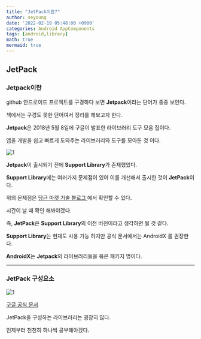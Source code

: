 ```yaml
---
title: "JetPack이란?"
author: seyoung
date: '2022-02-19 05:48:00 +0900'
categories: Android AppComponents
tags: [android,library]
math: true
mermaid: true
---
```



## JetPack 

### Jetpack이란

github 안드로이드 프로젝트를 구경하다 보면 **Jetpack**이라는 단어가 종종 보인다.

책에서는 구경도 못한 단어여서 정리를 해보고자 한다.

 **Jetpack**은 2018년 5월 8일에 구글이 발표한 라이브러리 도구 모음 집이다.

앱을 개발을 쉽고 빠르게 도와주는 라이브러리와 도구를 모아둔 것 이다.

![1](https://user-images.githubusercontent.com/54762273/154756905-65f423ce-b8ad-4774-8a79-5c5819aa7b83.PNG)

 **Jetpack**이 출시되기 전에  **Support  Library**가 존재했었다.

 **Support Library**에는 여러가지 문제점이 있어 이를 개선해서 출시한 것이 **JetPack**이다.

위의 문제점은 <a href="https://medium.com/daangn/support-library-androidx-%EA%B7%B8%EB%A6%AC%EA%B3%A0-jetifier-%ED%95%AD%ED%95%B4%EA%B8%B0-2fb558f56be"> 당근 마켓 기술 블로그 </a>에서 확인할 수 있다. 

시간이 날 때 확인 해봐야겠다. 

즉, **JetPack**은  **Support Library**의 이전 버전이라고 생각하면 될 것 같다.

 **Support Library**는 현재도 사용 가능 하지만  공식 문서에서는 AndroidX 를 권장한다.

 **AndroidX**는  **Jetpack**의 라이브러리들을 묶은 패키지 명이다.

---
### JetPack 구성요소 

![1](https://user-images.githubusercontent.com/54762273/154758349-ef3aba49-bc9b-45bc-8b8c-12e3ecf5937c.PNG)

<a href ="https://developer.android.com/jetpack/androidx/explorer?hl=ko"> 구글 공식 문서 </a>

JetPack을 구성하는 라이브러리는 굉장히 많다.

인제부터 천천히 하나씩 공부해야겠다. 
